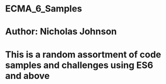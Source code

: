 # ECMA_6_Samples
# Author: Nicholas Johnson
# This is a random assortment of code samples and challenges using ES6 and above 
